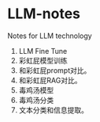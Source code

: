 # LLM-notes
Notes for LLM technology

1. LLM Fine Tune
2. 彩虹屁模型训练
3. 和彩虹屁prompt对比。
4. 和彩虹屁RAG对比。
5. 毒鸡汤模型
6. 毒鸡汤分类
7. 文本分类和信息提取。
